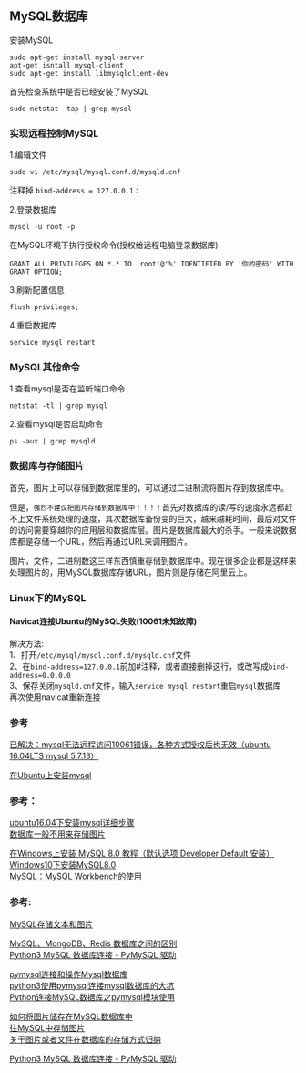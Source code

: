 ## MySQL数据库

安装MySQL
```
sudo apt-get install mysql-server
apt-get isntall mysql-client
sudo apt-get install libmysqlclient-dev
```
首先检查系统中是否已经安装了MySQL
```
sudo netstat -tap | grep mysql
```

### 实现远程控制MySQL
1.编辑文件
```
sudo vi /etc/mysql/mysql.conf.d/mysqld.cnf
```
注释掉 `bind-address = 127.0.0.1：`

2.登录数据库
```
mysql -u root -p 
```
在MySQL环境下执行授权命令(授权给远程电脑登录数据库)
```
GRANT ALL PRIVILEGES ON *.* TO 'root'@'%' IDENTIFIED BY '你的密码' WITH GRANT OPTION;
```
3.刷新配置信息
```
flush privileges;
```
4.重启数据库
```
service mysql restart
```

### MySQL其他命令
1.查看mysql是否在监听端口命令
```
netstat -tl | grep mysql
```
2.查看mysql是否启动命令
```
ps -aux | grep mysqld
```


### 数据库与存储图片
首先，图片上可以存储到数据库里的，可以通过二进制流将图片存到数据库中。

但是，`强烈不建议把图片存储到数据库中！！！！`首先对数据库的读/写的速度永远都赶不上文件系统处理的速度，其次数据库备份变的巨大，越来越耗时间，最后对文件的访问需要穿越你的应用层和数据库层。图片是数据库最大的杀手。一般来说数据库都是存储一个URL，然后再通过URL来调用图片。

图片，文件，二进制数这三样东西慎重存储到数据库中。现在很多企业都是这样来处理图片的，用MySQL数据库存储URL，图片则是存储在阿里云上。



### Linux下的MySQL


#### Navicat连接Ubuntu的MySQL失败(10061未知故障)
解决方法:  
1、打开`/etc/mysql/mysql.conf.d/mysqld.cnf`文件  
2、在`bind-address=127.0.0.1`前加#注释，或者直接删掉这行，或改写成`bind-address=0.0.0.0`  
3、保存关闭`mysqld.cnf`文件，输入`service mysql restart`重启`mysql`数据库  
 再次使用navicat重新连接
 
 
 ### 参考
 [已解决：mysql无法远程访问10061错误，各种方式授权后也无效（ubuntu 16.04LTS mysql 5.7.13）](https://blog.csdn.net/xx1710/article/details/52446703)  
 
 [在Ubuntu上安装mysql](https://blog.csdn.net/zxjohnson/article/details/79360716)  
 
 
 


### 参考：
[ubuntu16.04下安装mysql详细步骤](https://blog.csdn.net/itxiaolong3/article/details/77905923)  
[数据库一般不用来存储图片](https://www.cnblogs.com/mlgjb/p/8794659.html)  

[在Windows上安装 MySQL 8.0 教程（默认选项 Developer Default 安装）](https://blog.csdn.net/qq_36761831/article/details/82384775)  
[Windows10下安装MySQL8.0](https://www.cnblogs.com/tangyb/p/8971658.html)  
[MySQL：MySQL Workbench的使用](https://www.cnblogs.com/hahayixiao/p/9849742.html)  




### 参考:
[MySQL存储文本和图片](https://blog.csdn.net/u010512964/article/details/59549110)  


[MySQL、MongoDB、Redis 数据库之间的区别](https://blog.csdn.net/CatStarXcode/article/details/79513425)  
[Python3 MySQL 数据库连接 - PyMySQL 驱动](https://www.runoob.com/python3/python3-mysql.html)  


[pymysql连接和操作Mysql数据库](https://blog.csdn.net/qq_41432935/article/details/83001381)  
[python3使用pymysql连接mysql数据库的大坑](https://blog.csdn.net/yy_meng11/article/details/78568507)  
[Python连接MySQL数据库之pymysql模块使用](https://www.cnblogs.com/chongdongxiaoyu/p/8951433.html)  


[如何将图片储存在MySQL数据库中](https://blog.csdn.net/yugemengjing/article/details/78389352)  
[往MySQL中存储图片](https://blog.csdn.net/hope2jiang/article/details/590733)  
[关于图片或者文件在数据库的存储方式归纳](https://blog.csdn.net/a407479/article/details/51644602)  

[Python3 MySQL 数据库连接 - PyMySQL 驱动](https://www.runoob.com/python3/python3-mysql.html)  

